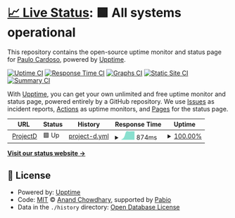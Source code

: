 # [📈 Live Status](https://demo.upptime.js.org): <!--live status--> **🟩 All systems operational**

This repository contains the open-source uptime monitor and status page for [Paulo Cardoso](https://demo.upptime.js.org), powered by [Upptime](https://github.com/upptime/upptime).

[![Uptime CI](https://github.com/nevespt/projectStatus/workflows/Uptime%20CI/badge.svg)](https://github.com/nevespt/projectStatus/actions?query=workflow%3A%22Uptime+CI%22)
[![Response Time CI](https://github.com/nevespt/projectStatus/workflows/Response%20Time%20CI/badge.svg)](https://github.com/nevespt/projectStatus/actions?query=workflow%3A%22Response+Time+CI%22)
[![Graphs CI](https://github.com/nevespt/projectStatus/workflows/Graphs%20CI/badge.svg)](https://github.com/nevespt/projectStatus/actions?query=workflow%3A%22Graphs+CI%22)
[![Static Site CI](https://github.com/nevespt/projectStatus/workflows/Static%20Site%20CI/badge.svg)](https://github.com/nevespt/projectStatus/actions?query=workflow%3A%22Static+Site+CI%22)
[![Summary CI](https://github.com/nevespt/projectStatus/workflows/Summary%20CI/badge.svg)](https://github.com/nevespt/projectStatus/actions?query=workflow%3A%22Summary+CI%22)

With [Upptime](https://upptime.js.org), you can get your own unlimited and free uptime monitor and status page, powered entirely by a GitHub repository. We use [Issues](https://github.com/nevespt/projectStatus/issues) as incident reports, [Actions](https://github.com/nevespt/projectStatus/actions) as uptime monitors, and [Pages](https://demo.upptime.js.org) for the status page.

<!--start: status pages-->
<!-- This summary is generated by Upptime (https://github.com/upptime/upptime) -->
<!-- Do not edit this manually, your changes will be overwritten -->
<!-- prettier-ignore -->
| URL | Status | History | Response Time | Uptime |
| --- | ------ | ------- | ------------- | ------ |
| <img alt="" src="https://icons.duckduckgo.com/ip3/v0-spotify-now-playing-widget-chi.vercel.app.ico" height="13"> [ProjectD](https://v0-spotify-now-playing-widget-chi.vercel.app/) | 🟩 Up | [project-d.yml](https://github.com/nevespt/projectStatus/commits/HEAD/history/project-d.yml) | <details><summary><img alt="Response time graph" src="./graphs/project-d/response-time-week.png" height="20"> 874ms</summary><br><a href="https://demo.upptime.js.org/history/project-d"><img alt="Response time 874" src="https://img.shields.io/endpoint?url=https%3A%2F%2Fraw.githubusercontent.com%2Fnevespt%2FprojectStatus%2FHEAD%2Fapi%2Fproject-d%2Fresponse-time.json"></a><br><a href="https://demo.upptime.js.org/history/project-d"><img alt="24-hour response time 1011" src="https://img.shields.io/endpoint?url=https%3A%2F%2Fraw.githubusercontent.com%2Fnevespt%2FprojectStatus%2FHEAD%2Fapi%2Fproject-d%2Fresponse-time-day.json"></a><br><a href="https://demo.upptime.js.org/history/project-d"><img alt="7-day response time 874" src="https://img.shields.io/endpoint?url=https%3A%2F%2Fraw.githubusercontent.com%2Fnevespt%2FprojectStatus%2FHEAD%2Fapi%2Fproject-d%2Fresponse-time-week.json"></a><br><a href="https://demo.upptime.js.org/history/project-d"><img alt="30-day response time 874" src="https://img.shields.io/endpoint?url=https%3A%2F%2Fraw.githubusercontent.com%2Fnevespt%2FprojectStatus%2FHEAD%2Fapi%2Fproject-d%2Fresponse-time-month.json"></a><br><a href="https://demo.upptime.js.org/history/project-d"><img alt="1-year response time 874" src="https://img.shields.io/endpoint?url=https%3A%2F%2Fraw.githubusercontent.com%2Fnevespt%2FprojectStatus%2FHEAD%2Fapi%2Fproject-d%2Fresponse-time-year.json"></a></details> | <details><summary><a href="https://demo.upptime.js.org/history/project-d">100.00%</a></summary><a href="https://demo.upptime.js.org/history/project-d"><img alt="All-time uptime 100.00%" src="https://img.shields.io/endpoint?url=https%3A%2F%2Fraw.githubusercontent.com%2Fnevespt%2FprojectStatus%2FHEAD%2Fapi%2Fproject-d%2Fuptime.json"></a><br><a href="https://demo.upptime.js.org/history/project-d"><img alt="24-hour uptime 100.00%" src="https://img.shields.io/endpoint?url=https%3A%2F%2Fraw.githubusercontent.com%2Fnevespt%2FprojectStatus%2FHEAD%2Fapi%2Fproject-d%2Fuptime-day.json"></a><br><a href="https://demo.upptime.js.org/history/project-d"><img alt="7-day uptime 100.00%" src="https://img.shields.io/endpoint?url=https%3A%2F%2Fraw.githubusercontent.com%2Fnevespt%2FprojectStatus%2FHEAD%2Fapi%2Fproject-d%2Fuptime-week.json"></a><br><a href="https://demo.upptime.js.org/history/project-d"><img alt="30-day uptime 100.00%" src="https://img.shields.io/endpoint?url=https%3A%2F%2Fraw.githubusercontent.com%2Fnevespt%2FprojectStatus%2FHEAD%2Fapi%2Fproject-d%2Fuptime-month.json"></a><br><a href="https://demo.upptime.js.org/history/project-d"><img alt="1-year uptime 100.00%" src="https://img.shields.io/endpoint?url=https%3A%2F%2Fraw.githubusercontent.com%2Fnevespt%2FprojectStatus%2FHEAD%2Fapi%2Fproject-d%2Fuptime-year.json"></a></details>

<!--end: status pages-->

[**Visit our status website →**](https://demo.upptime.js.org)

## 📄 License

- Powered by: [Upptime](https://github.com/upptime/upptime)
- Code: [MIT](./LICENSE) © [Anand Chowdhary](https://anandchowdhary.com), supported by [Pabio](https://pabio.com)
- Data in the `./history` directory: [Open Database License](https://opendatacommons.org/licenses/odbl/1-0/)
